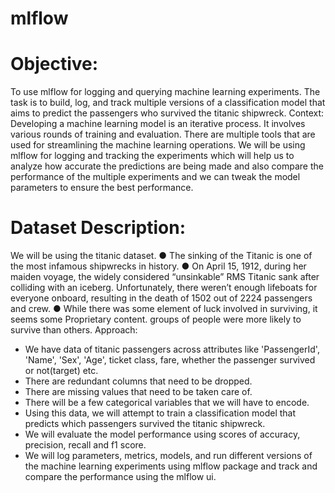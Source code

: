 # mlflow
# Objective:
To use mlflow for logging and querying machine learning experiments. The task 
is to build, log, and track multiple versions of a classification model that aims to 
predict the passengers who survived the titanic shipwreck. 
Context:
Developing a machine learning model is an iterative process. It involves various 
rounds of training and evaluation. There are multiple tools that are used for 
streamlining the machine learning operations. We will be using mlflow for 
logging and tracking the experiments which will help us to analyze how accurate 
the predictions are being made and also compare the performance of the 
multiple experiments and we can tweak the model parameters to ensure the 
best performance.

# Dataset Description:
We will be using the titanic dataset.
● The sinking of the Titanic is one of the most infamous shipwrecks in 
history.
● On April 15, 1912, during her maiden voyage, the widely considered 
“unsinkable” RMS Titanic sank after colliding with an iceberg. 
Unfortunately, there weren’t enough lifeboats for everyone onboard, 
resulting in the death of 1502 out of 2224 passengers and crew.
● While there was some element of luck involved in surviving, it seems some 
Proprietary content.
groups of people were more likely to survive than others.
Approach:
- We have data of titanic passengers across attributes like 'PassengerId', 
'Name', 'Sex', 'Age', ticket class, fare, whether the passenger survived or 
not(target) etc.
- There are redundant columns that need to be dropped.
- There are missing values that need to be taken care of.
- There will be a few categorical variables that we will have to encode.
- Using this data, we will attempt to train a classification model that predicts 
which passengers survived the titanic shipwreck. 
- We will evaluate the model performance using scores of accuracy, 
precision, recall and f1 score.
- We will log parameters, metrics, models, and run different versions of the 
machine learning experiments using mlflow package and track and 
compare the performance using the mlflow ui.
